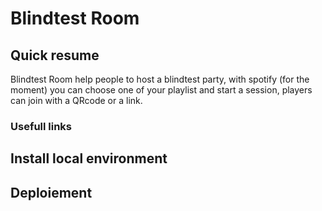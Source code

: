 # Blindtest Room #
## Quick resume ##
Blindtest Room help people to host a blindtest party, with spotify (for the moment) you can choose one of your playlist and start a session, players can join with a QRcode or a link.
### Usefull links ###
## Install local environment ##
## Deploiement ## 
